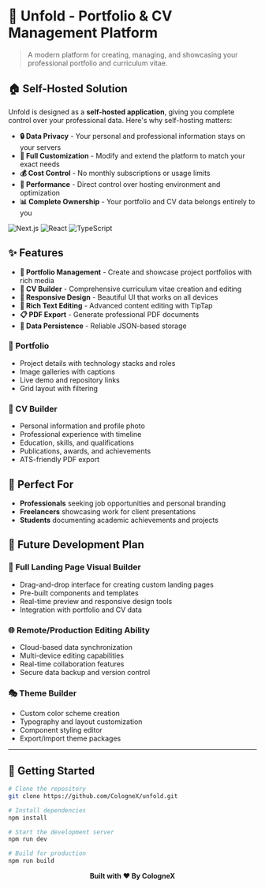 # 🎨 Unfold - Portfolio & CV Management Platform

> A modern platform for creating, managing, and showcasing your professional portfolio and curriculum vitae.

## 🏠 Self-Hosted Solution

Unfold is designed as a **self-hosted application**, giving you complete control over your professional data. Here's why self-hosting matters:

- **🔒 Data Privacy** - Your personal and professional information stays on your servers
- **🎨 Full Customization** - Modify and extend the platform to match your exact needs
- **💰 Cost Control** - No monthly subscriptions or usage limits
- **🚀 Performance** - Direct control over hosting environment and optimization
- **📊 Complete Ownership** - Your portfolio and CV data belongs entirely to you

![Next.js](https://img.shields.io/badge/Next.js-15.1.3-black?style=for-the-badge&logo=next.js)
![React](https://img.shields.io/badge/React-18-blue?style=for-the-badge&logo=react)
![TypeScript](https://img.shields.io/badge/TypeScript-5-blue?style=for-the-badge&logo=typescript)

## ✨ Features

- **📁 Portfolio Management** - Create and showcase project portfolios with rich media
- **📄 CV Builder** - Comprehensive curriculum vitae creation and editing
- **📱 Responsive Design** - Beautiful UI that works on all devices
- **🎨 Rich Text Editing** - Advanced content editing with TipTap
- **📋 PDF Export** - Generate professional PDF documents
- **💾 Data Persistence** - Reliable JSON-based storage

### 📁 Portfolio

- Project details with technology stacks and roles
- Image galleries with captions
- Live demo and repository links
- Grid layout with filtering

### 📄 CV Builder

- Personal information and profile photo
- Professional experience with timeline
- Education, skills, and qualifications
- Publications, awards, and achievements
- ATS-friendly PDF export

## 🎯 Perfect For

- **Professionals** seeking job opportunities and personal branding
- **Freelancers** showcasing work for client presentations
- **Students** documenting academic achievements and projects

## 🚧 Future Development Plan

### 🎨 Full Landing Page Visual Builder

- Drag-and-drop interface for creating custom landing pages
- Pre-built components and templates
- Real-time preview and responsive design tools
- Integration with portfolio and CV data

### 🌐 Remote/Production Editing Ability

- Cloud-based data synchronization
- Multi-device editing capabilities
- Real-time collaboration features
- Secure data backup and version control

### 🎭 Theme Builder

- Custom color scheme creation
- Typography and layout customization
- Component styling editor
- Export/import theme packages

---

## 🚀 Getting Started

```bash
# Clone the repository
git clone https://github.com/CologneX/unfold.git

# Install dependencies
npm install

# Start the development server
npm run dev

# Build for production
npm run build
```

<div align="center">

**Built with ❤️ By CologneX**

</div>
